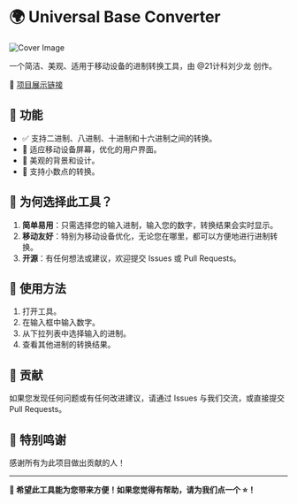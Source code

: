 # 🌍 Universal Base Converter

![Cover Image](https://github.com/SLDragon-cx330/Universal-Base-Converter2/项目展示图片.png) <!-- 您可以添加一个代表此项目的封面图片 -->

一个简洁、美观、适用于移动设备的进制转换工具，由 @21计科刘少龙 创作。

🔗 [项目展示链接](https://github.com/SLDragon-cx330/Universal-Base-Converter2/进制转换器.html)

## 🎯 功能

- ✅ 支持二进制、八进制、十进制和十六进制之间的转换。
- 📱 适应移动设备屏幕，优化的用户界面。
- 🎨 美观的背景和设计。
- 🔢 支持小数点的转换。

## 🤔 为何选择此工具？

1. **简单易用**：只需选择您的输入进制，输入您的数字，转换结果会实时显示。
2. **移动友好**：特别为移动设备优化，无论您在哪里，都可以方便地进行进制转换。
3. **开源**：有任何想法或建议，欢迎提交 Issues 或 Pull Requests。

## 🚀 使用方法

1. 打开工具。
2. 在输入框中输入数字。
3. 从下拉列表中选择输入的进制。
4. 查看其他进制的转换结果。

## 🤝 贡献

如果您发现任何问题或有任何改进建议，请通过 Issues 与我们交流，或直接提交 Pull Requests。

## 🙏 特别鸣谢

感谢所有为此项目做出贡献的人！

---

**🎉 希望此工具能为您带来方便！如果您觉得有帮助，请为我们点一个 ⭐️！**

